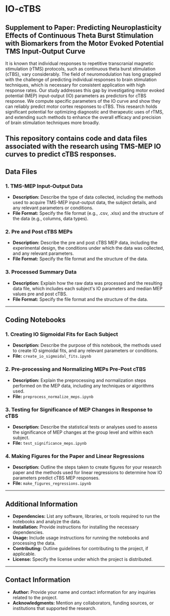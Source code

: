 # IO-cTBS

## Supplement to Paper: Predicting Neuroplasticity Effects of Continuous Theta Burst Stimulation with Biomarkers from the Motor Evoked Potential TMS Input-Output Curve
It is known that individual responses to repetitive transcranial magnetic stimulation (rTMS) protocols, such as continuous theta burst stimulation (cTBS), vary considerably. The field of neuromodulation has long grappled with the challenge of predicting individual responses to brain stimulation techniques, which is necessary for consistent application with high response rates. Our study addresses this gap by investigating motor evoked potential (MEP) input-output (IO) parameters as predictors for cTBS response. We compute specific parameters of the IO curve and show they can reliably predict motor cortex responses to cTBS. This research holds significant potential for optimizing diagnostic and therapeutic uses of rTMS, and extending such methods to enhance the overall efficacy and precision of brain stimulation techniques more broadly.

This repository contains code and data files associated with the research using TMS-MEP IO curves to predict cTBS responses.
---

## Data Files
### 1. TMS-MEP Input-Output Data
- **Description:** Describe the type of data collected, including the methods used to acquire TMS-MEP input-output data, the subject details, and any relevant parameters or conditions.
- **File Format:** Specify the file format (e.g., .csv, .xlsx) and the structure of the data (e.g., columns, data types).

### 2. Pre and Post cTBS MEPs
- **Description:** Describe the pre and post cTBS MEP data, including the experimental design, the conditions under which the data was collected, and any relevant parameters.
- **File Format:** Specify the file format and the structure of the data.

### 3. Processed Summary Data
- **Description:** Explain how the raw data was processed and the resulting data file, which includes each subject's IO parameters and median MEP values pre and post cTBS.
- **File Format:** Specify the file format and the structure of the data.

---

## Coding Notebooks
### 1. Creating IO Sigmoidal Fits for Each Subject
- **Description:** Describe the purpose of this notebook, the methods used to create IO sigmoidal fits, and any relevant parameters or conditions.
- **File:** `create_io_sigmoidal_fits.ipynb`

### 2. Pre-processing and Normalizing MEPs Pre-Post cTBS
- **Description:** Explain the preprocessing and normalization steps performed on the MEP data, including any techniques or algorithms used.
- **File:** `preprocess_normalize_meps.ipynb`

### 3. Testing for Significance of MEP Changes in Response to cTBS
- **Description:** Describe the statistical tests or analyses used to assess the significance of MEP changes at the group level and within each subject.
- **File:** `test_significance_meps.ipynb`

### 4. Making Figures for the Paper and Linear Regressions
- **Description:** Outline the steps taken to create figures for your research paper and the methods used for linear regressions to determine how IO parameters predict cTBS MEP responses.
- **File:** `make_figures_regressions.ipynb`

---

## Additional Information
- **Dependencies:** List any software, libraries, or tools required to run the notebooks and analyze the data.
- **Installation:** Provide instructions for installing the necessary dependencies.
- **Usage:** Include usage instructions for running the notebooks and processing the data.
- **Contributing:** Outline guidelines for contributing to the project, if applicable.
- **License:** Specify the license under which the project is distributed.

---

## Contact Information
- **Author:** Provide your name and contact information for any inquiries related to the project.
- **Acknowledgments:** Mention any collaborators, funding sources, or institutions that supported the research.

